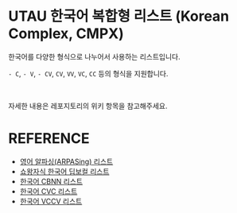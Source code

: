 # UTAU 한국어 복합형 리스트 (Korean Complex, CMPX)

한국어를 다양한 형식으로 나누어서 사용하는 리스트입니다.

`- C`, `- V`, `- CV`, `CV`, `VV`, `VC`, `CC` 등의 형식을 지원합니다.

<br />

자세한 내용은 레포지토리의 위키 항목을 참고해주세요.

# REFERENCE

- [영어 알파싱(ARPASing) 리스트](https://arpasing.tubs.wtf/en/)
- [쇼왕자식 한국어 딥보컬 리스트](https://cafe.naver.com/deepvocallab/267)
- [한국어 CBNN 리스트](https://github.com/EX3exp/UTAU-Korean-CBNN/tree/main)
- [한국어 CVC 리스트](https://m.blog.naver.com/zetty123/221728323094)
- [한국어 VCCV 리스트](https://cafe.naver.com/utauteto/21649)
